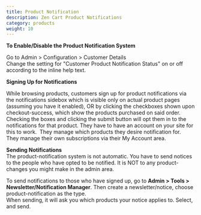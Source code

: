 ```yaml
---
title: Product Notification
description: Zen Cart Product Notifications
category: products
weight: 10
---
```


**To Enable/Disable the Product Notification System**

Go to Admin > Configuration > Customer Details  
Change the setting for "Customer Product Notification Status" on or off according to the inline help text.  

**Signing Up for Notifications**  

While browsing products, customers sign up for product notifications via the notifications sidebox which is visible only on actual 
product pages (assuming you have it enabled), OR by clicking the checkboxes shown upon checkout-success, which show the products purchased on said order. Checking the boxes and clicking the submit button will opt them in to the notifications for that product.
They have to have an account on your site for this to work.  They manage which products they desire notification for.  They manage their own subscriptions via their My Account area.

**Sending Notifications**  
The product-notification system is not automatic. You have to send notices to the people who have opted to be notified. It is NOT to any product-changes you might make in the admin area.  

To send notifications to those who have signed up, go to **Admin > Tools > Newsletter/Notification Manager**.
Then create a newsletter/notice, choose product-notification as the type.  
When sending, it will ask you which products your notice applies to. Select, and send.

